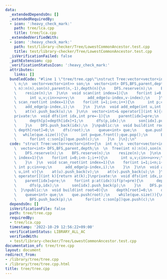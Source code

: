 ```yaml
---
data:
  _extendedDependsOn: []
  _extendedRequiredBy:
  - icon: ':heavy_check_mark:'
    path: tree/lca.cpp
    title: tree/lca.cpp
  _extendedVerifiedWith:
  - icon: ':heavy_check_mark:'
    path: test/library-checker/Tree/LowestCommonAncestor.test.cpp
    title: test/library-checker/Tree/LowestCommonAncestor.test.cpp
  _isVerificationFailed: false
  _pathExtension: cpp
  _verificationStatusIcon: ':heavy_check_mark:'
  attributes:
    links: []
  bundledCode: "#line 1 \"tree/tree.cpp\"\nstruct Tree:vector<vector<int>>{\n  int\
    \ n;\n  vector<vector<int>> son;\n  vector<int> DFS,BFS,parent,depth;\n  \n  Tree(int\
    \ n):n(n),son(n),parent(n,-1),depth(n){\n    DFS.reserve(n);\n    BFS.reserve(n);\n\
    \    resize(n);\n  }\n\n  void scan(int index=1){\n    for(int i=0;i<n-1;i++){\n\
    \      int u,v;cin>>u>>v;\n      add_edge(u-index,v-index);\n    }\n  }\n  void\
    \ scan_root(int index=1){\n    for(int i=1;i<n;i++){\n      int p;cin>>p;\n  \
    \    add_edge(p-index,i);\n    }\n  }\n\n  void add_edge(int u,int v){\n    at(u).push_back(v);\n\
    \    at(v).push_back(u);\n  }\n\n  vector<int>& operator[](int k){return at(k);}\n\
    private:\n  void dfs(int idx,int pre=-1){\n    parent[idx]=pre;\n    for(int p:at(idx))if(p!=pre){\n\
    \      depth[p]=depth[idx]+1;\n      dfs(p,idx);\n      son[idx].push_back(p);\n\
    \    }\n    DFS.push_back(idx);\n  }\npublic:\n  void build(int root=0){\n   \
    \ depth[root]=0;\n    dfs(root);\n    queue<int> que;\n    que.push(root);\n \
    \   while(que.size()){\n      int p=que.front();que.pop();\n      BFS.push_back(p);\n\
    \      for(int c:son[p])que.push(c);\n    }\n  }\n};\n"
  code: "struct Tree:vector<vector<int>>{\n  int n;\n  vector<vector<int>> son;\n\
    \  vector<int> DFS,BFS,parent,depth;\n  \n  Tree(int n):n(n),son(n),parent(n,-1),depth(n){\n\
    \    DFS.reserve(n);\n    BFS.reserve(n);\n    resize(n);\n  }\n\n  void scan(int\
    \ index=1){\n    for(int i=0;i<n-1;i++){\n      int u,v;cin>>u>>v;\n      add_edge(u-index,v-index);\n\
    \    }\n  }\n  void scan_root(int index=1){\n    for(int i=1;i<n;i++){\n     \
    \ int p;cin>>p;\n      add_edge(p-index,i);\n    }\n  }\n\n  void add_edge(int\
    \ u,int v){\n    at(u).push_back(v);\n    at(v).push_back(u);\n  }\n\n  vector<int>&\
    \ operator[](int k){return at(k);}\nprivate:\n  void dfs(int idx,int pre=-1){\n\
    \    parent[idx]=pre;\n    for(int p:at(idx))if(p!=pre){\n      depth[p]=depth[idx]+1;\n\
    \      dfs(p,idx);\n      son[idx].push_back(p);\n    }\n    DFS.push_back(idx);\n\
    \  }\npublic:\n  void build(int root=0){\n    depth[root]=0;\n    dfs(root);\n\
    \    queue<int> que;\n    que.push(root);\n    while(que.size()){\n      int p=que.front();que.pop();\n\
    \      BFS.push_back(p);\n      for(int c:son[p])que.push(c);\n    }\n  }\n};\n"
  dependsOn: []
  isVerificationFile: false
  path: tree/tree.cpp
  requiredBy:
  - tree/lca.cpp
  timestamp: '2022-10-29 12:56:22+09:00'
  verificationStatus: LIBRARY_ALL_AC
  verifiedWith:
  - test/library-checker/Tree/LowestCommonAncestor.test.cpp
documentation_of: tree/tree.cpp
layout: document
redirect_from:
- /library/tree/tree.cpp
- /library/tree/tree.cpp.html
title: tree/tree.cpp
---
```

